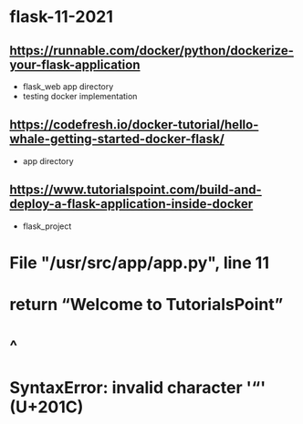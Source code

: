 # flask-11-2021

## https://runnable.com/docker/python/dockerize-your-flask-application
- flask_web app directory
- testing docker implementation

## https://codefresh.io/docker-tutorial/hello-whale-getting-started-docker-flask/
- app directory

## https://www.tutorialspoint.com/build-and-deploy-a-flask-application-inside-docker
- flask_project
#  File "/usr/src/app/app.py", line 11
#    return “Welcome to TutorialsPoint”
#           ^
# SyntaxError: invalid character '“' (U+201C)